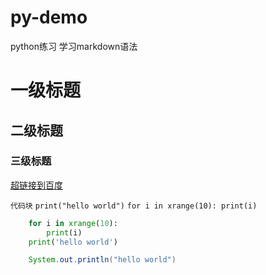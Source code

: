# py-demo
python练习
学习markdown语法
# 一级标题
## 二级标题
### 三级标题
[超链接到百度](http://www.baidu.com)

`代码块`
`print("hello world")`
`for i in xrange(10):
    print(i)
`
```python
    for i in xrange(10):
        print(i)
    print('hello world')
```

```java
    System.out.println("hello world")

```

